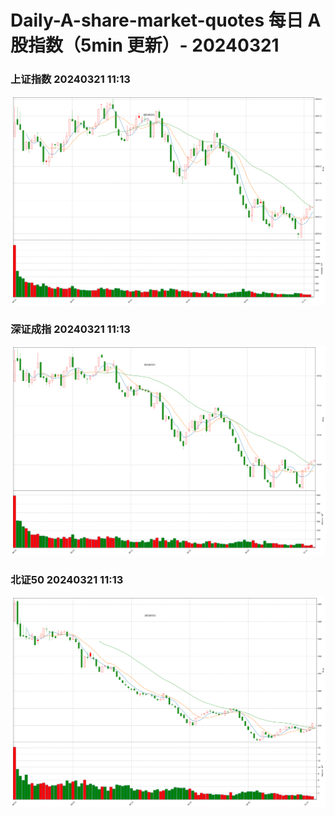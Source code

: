 
# Daily-A-share-market-quotes 每日 A 股指数（5min 更新）- 20240321

### 上证指数 20240321 11:13
![](./fig/2024/3/20240321-sh000001.png)

### 深证成指 20240321 11:13
![](./fig/2024/3/20240321-sz399001.png)

### 北证50 20240321 11:13
![](./fig/2024/3/20240321-bj899050.png)
